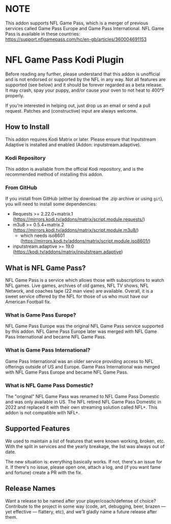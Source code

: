 # NOTE #

This addon supports NFL Game Pass, which is a merger of previous
services called Game Pass Europe and Game Pass International.
NFL Game Pass is available in these countries:
https://support.nflgamepass.com/hc/en-gb/articles/360004691153

# NFL Game Pass Kodi Plugin #

Before reading any further, please understand that this addon is unofficial and
is not endorsed or supported by the NFL in any way. Not all features are
supported (see below) and it should be forever regarded as a beta release. It
may crash, spay your puppy, and/or cause your oven to not heat to 400°F
properly.

If you're interested in helping out, just drop us an email or send a pull
request. Patches and (constructive) input are always welcome.

## How to Install ##

This addon requires Kodi Matrix or later. Please ensure that Inputstream Adaptive
is installed and enabled (Addon: inputstream.adaptive).

### Kodi Repository ###

This addon is available from the official Kodi repository, and is the
recommended method of installing this addon.

### From GitHub ###

If you install from GitHub (either by download the .zip archive or using
``git``), you will need to install some dependencies:

 * Requests >= 2.22.0+matrix.1 (https://mirrors.kodi.tv/addons/matrix/script.module.requests/)
 * m3u8 >= 0.5.4+matrix.2 (https://mirrors.kodi.tv/addons/matrix/script.module.m3u8/)
   * which needs iso8601 (https://mirrors.kodi.tv/addons/matrix/script.module.iso8601/)
 * inputstream.adaptive >= 19.0 (https://kodi.tv/addons/matrix/inputstream.adaptive)

## What is NFL Game Pass? ##

NFL Game Pass is a service which allows those with subscriptions to watch NFL
games. Live games, archives of old games, NFL TV shows, NFL Network, and coaches
tape (22 man view) are available. Overall, it is a sweet service offered by the
NFL for those of us who must have our American Football fix.

### What is Game Pass Europe? ###

NFL Game Pass Europe was the original NFL Game Pass service supported by this addon.
NFL Game Pass Europe later was merged with NFL Game Pass International and became
NFL Game Pass.

### What is Game Pass International? ###

Game Pass International was an older service providing access to NFL offerings
outside of US and Europe. Game Pass International was merged with NFL Game Pass
Europe and became NFL Game Pass.

### What is NFL Game Pass Domestic? ###

The "original" NFL Game Pass was renamed to NFL Game Pass Domestic and was only
available in US. The NFL retired NFL Game Pass Domestic in 2022 and replaced it
with their own streaming solution called NFL+. This addon is not compatible with
NFL+.

## Supported Features ##

We used to maintain a list of features that were known working, broken, etc.
With the split in services and the yearly breakage, the list was always out of
date.

The new situation is: everything basically works. If not, there's an issue for
it. If there's no issue, please open one, attach a log, and (if you want fame
and fortune) create a PR with the fix.

## Release Names ##

Want a release to be named after your player/coach/defense of choice? Contribute
to the project in some way (code, art, debugging, beer, brazen — yet effective —
flattery, etc), and we'll gladly name a future release after them.
